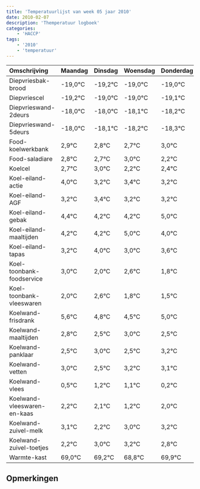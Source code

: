 ```yaml
---
title: 'Temperatuurlijst van week 05 jaar 2010'
date: 2010-02-07
description: 'Themperatuur logboek'
categories:
    - 'HACCP'
tags:
    - '2010'
    - 'temperatuur'
---
```

|Omschrijving|Maandag|Dinsdag|Woensdag|Donderdag|Vrijdag|Zaterdag|Zondag|
|:---|:---|:---|:---|:---|:---|:---|:---|
|Diepvriesbak-brood|-19,0°C|-19,2°C|-19,0°C|-19,0°C|-19,1°C|-19,2°C|-19,3°C|
|Diepvriescel|-19,2°C|-19,0°C|-19,0°C|-19,1°C|-19,2°C|-19,3°C|-19,0°C|
|Diepvrieswand-2deurs|-18,0°C|-18,0°C|-18,1°C|-18,2°C|-18,3°C|-18,0°C|-18,8°C|
|Diepvrieswand-5deurs|-18,0°C|-18,1°C|-18,2°C|-18,3°C|-18,0°C|-18,8°C|-18,6°C|
|Food-koelwerkbank|2,9°C|2,8°C|2,7°C|3,0°C|2,2°C|2,4°C|2,2°C|
|Food-saladiare|2,8°C|2,7°C|3,0°C|2,2°C|2,4°C|2,2°C|2,2°C|
|Koelcel|2,7°C|3,0°C|2,2°C|2,4°C|2,2°C|2,2°C|3,0°C|
|Koel-eiland-actie|4,0°C|3,2°C|3,4°C|3,2°C|3,2°C|4,0°C|3,0°C|
|Koel-eiland-AGF|3,2°C|3,4°C|3,2°C|3,2°C|4,0°C|3,0°C|3,6°C|
|Koel-eiland-gebak|4,4°C|4,2°C|4,2°C|5,0°C|4,0°C|4,6°C|3,8°C|
|Koel-eiland-maaltijden|4,2°C|4,2°C|5,0°C|4,0°C|4,6°C|3,8°C|3,5°C|
|Koel-eiland-tapas|3,2°C|4,0°C|3,0°C|3,6°C|2,8°C|2,5°C|3,0°C|
|Koel-toonbank-foodservice|3,0°C|2,0°C|2,6°C|1,8°C|1,5°C|2,0°C|1,5°C|
|Koel-toonbank-vleeswaren|2,0°C|2,6°C|1,8°C|1,5°C|2,0°C|1,5°C|2,2°C|
|Koelwand-frisdrank|5,6°C|4,8°C|4,5°C|5,0°C|4,5°C|5,2°C|5,1°C|
|Koelwand-maaltijden|2,8°C|2,5°C|3,0°C|2,5°C|3,2°C|3,1°C|2,2°C|
|Koelwand-panklaar|2,5°C|3,0°C|2,5°C|3,2°C|3,1°C|2,2°C|3,0°C|
|Koelwand-vetten|3,0°C|2,5°C|3,2°C|3,1°C|2,2°C|3,0°C|3,2°C|
|Koelwand-vlees|0,5°C|1,2°C|1,1°C|0,2°C|1,0°C|1,2°C|0,8°C|
|Koelwand-vleeswaren-en-kaas|2,2°C|2,1°C|1,2°C|2,0°C|2,2°C|1,8°C|2,9°C|
|Koelwand-zuivel-melk|3,1°C|2,2°C|3,0°C|3,2°C|2,8°C|3,9°C|3,1°C|
|Koelwand-zuivel-toetjes|2,2°C|3,0°C|3,2°C|2,8°C|3,9°C|3,1°C|4,0°C|
|Warmte-kast|69,0°C|69,2°C|68,8°C|69,9°C|69,1°C|70,0°C|69,5°C|

## Opmerkingen



